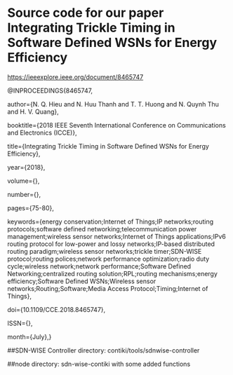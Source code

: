 # Source code for our paper Integrating Trickle Timing in Software Defined WSNs for Energy Efficiency

https://ieeexplore.ieee.org/document/8465747

@INPROCEEDINGS{8465747, 

author={N. Q. Hieu and N. Huu Thanh and T. T. Huong and N. Quynh Thu and H. V. Quang}, 

booktitle={2018 IEEE Seventh International Conference on Communications and Electronics (ICCE)}, 

title={Integrating Trickle Timing in Software Defined WSNs for Energy Efficiency}, 

year={2018}, 

volume={}, 

number={}, 

pages={75-80}, 

keywords={energy conservation;Internet of Things;IP networks;routing protocols;software defined networking;telecommunication power management;wireless sensor networks;Internet of Things applications;IPv6 routing protocol for low-power and lossy networks;IP-based distributed routing paradigm;wireless sensor networks;trickle timer;SDN-WISE protocol;routing polices;network performance optimization;radio duty cycle;wireless network;network performance;Software Defined Networking;centralized routing solution;RPL;routing mechanisms;energy efficiency;Software Defined WSNs;Wireless sensor networks;Routing;Software;Media Access Protocol;Timing;Internet of Things}, 

doi={10.1109/CCE.2018.8465747}, 

ISSN={}, 

month={July},}


##SDN-WISE Controller directory: contiki/tools/sdnwise-controller

##node directory: sdn-wise-contiki with some added functions